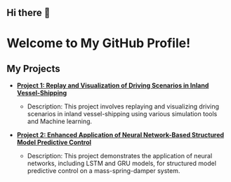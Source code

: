 ## Hi there 👋

# Welcome to My GitHub Profile!

## My Projects

- **[Project 1: Replay and Visualization of Driving Scenarios in Inland Vessel-Shipping](https://github.com/Mukeshthenraj/Replay-and-Visualization-of-driving-scenarios-in-inland-vessel-shipping)**
  - Description: This project involves replaying and visualizing driving scenarios in inland vessel-shipping using various simulation tools and Machine learning.

- **[Project 2: Enhanced Application of Neural Network-Based Structured Model Predictive Control](https://github.com/Mukeshthenraj/Neural-network-based-structured-model-predictive-control-on-a-mass-spring-damper-plane)**
  - Description: This project demonstrates the application of neural networks, including LSTM and GRU models, for structured model predictive control on a mass-spring-damper system.

